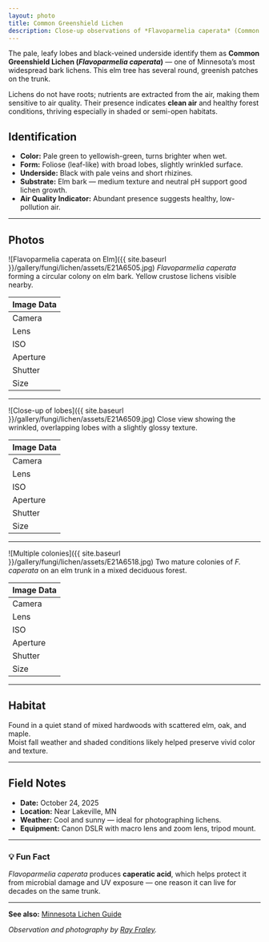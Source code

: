 ```yaml
---
layout: photo
title: Common Greenshield Lichen
description: Close-up observations of *Flavoparmelia caperata* (Common Greenshield Lichen) on an elm tree in Minnesota.
---
```


The pale, leafy lobes and black-veined underside identify them as **Common Greenshield Lichen (*Flavoparmelia caperata*)** — one of Minnesota’s most widespread bark lichens. This elm tree has several round, greenish patches on the trunk. 

Lichens do not have roots; nutrients are extracted from the air, making them sensitive to air quality. Their presence indicates **clean air** and healthy forest conditions, thriving especially in shaded or semi-open habitats. 

## Identification
- **Color:** Pale green to yellowish-green, turns brighter when wet.  
- **Form:** Foliose (leaf-like) with broad lobes, slightly wrinkled surface.  
- **Underside:** Black with pale veins and short rhizines.  
- **Substrate:** Elm bark — medium texture and neutral pH support good lichen growth.
- **Air Quality Indicator:** Abundant presence suggests healthy, low-pollution air.  

---

## Photos
![Flavoparmelia caperata on Elm]({{ site.baseurl }}/gallery/fungi/lichen/assets/E21A6505.jpg)
*Flavoparmelia caperata* forming a circular colony on elm bark. Yellow crustose lichens visible nearby.

|          Image Data                |
|------------------------------------|
|Camera  |Canon EOS 5D Mk IV         |
|Lens    |EF100mm f/2.8L Macro IS USM|
|ISO     |200                        |
|Aperture|f/13.0                     |
|Shutter |2.0 seconds                |
|Size    |6720x4480                  |

---

![Close-up of lobes]({{ site.baseurl }}/gallery/fungi/lichen/assets/E21A6509.jpg)
Close view showing the wrinkled, overlapping lobes with a slightly glossy texture.

|          Image Data                |
|------------------------------------|
|Camera  |Canon EOS 5D Mk IV         |
|Lens    |EF100mm f/2.8L Macro IS USM|
|ISO     |100                        |
|Aperture|f/13.0                     |
|Shutter |4.0 seconds                |
|Size    |2289x3434                  |

---

![Multiple colonies]({{ site.baseurl }}/gallery/fungi/lichen/assets/E21A6518.jpg)
Two mature colonies of *F. caperata* on an elm trunk in a mixed deciduous forest.

|          Image Data                |
|------------------------------------|
|Camera  |Canon EOS 5D Mk IV         |
|Lens    |EF24-70mm f/2.8L II USM    |
|ISO     |800                        |
|Aperture|f/13.0                     |
|Shutter |1/4 seconds                |
|Size    |6649x4432                  |

---

## Habitat
Found in a quiet stand of mixed hardwoods with scattered elm, oak, and maple.  
Moist fall weather and shaded conditions likely helped preserve vivid color and texture.

---

## Field Notes
- **Date:** October 24, 2025  
- **Location:** Near Lakeville, MN  
- **Weather:** Cool and sunny — ideal for photographing lichens.  
- **Equipment:** Canon DSLR with macro lens and zoom lens, tripod mount.  

---

### 💡 Fun Fact
*Flavoparmelia caperata* produces **caperatic acid**, which helps protect it from microbial damage and UV exposure — one reason it can live for decades on the same trunk.

---
**See also:** [Minnesota Lichen Guide](/field-notes/minnesota-lichen-guide/)

_Observation and photography by [Ray Fraley](https://www.rayfraley.com)._